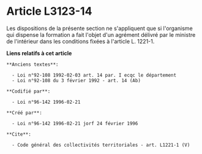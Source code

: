 # Article L3123-14

Les dispositions de la présente section ne s'appliquent que si l'organisme qui dispense la formation a fait l'objet d'un
agrément délivré par le ministre de l'intérieur dans les conditions fixées à l'article L. 1221-1.

**Liens relatifs à cet article**

	**Anciens textes**:

	  - Loi n°92-108 1992-02-03 art. 14 par. I ecqc le département
	  - Loi n°92-108 du 3 février 1992 - art. 14 (Ab)

	**Codifié par**:

	  - Loi n°96-142 1996-02-21

	**Créé par**:

	  - Loi n°96-142 1996-02-21 jorf 24 février 1996

	**Cite**:

	  - Code général des collectivités territoriales - art. L1221-1 (V)
